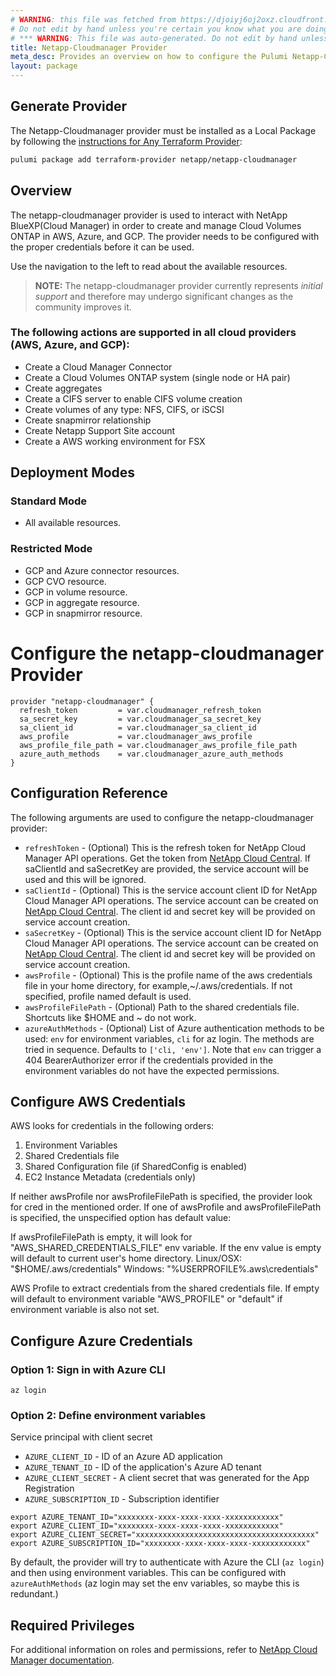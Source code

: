 ```yaml
---
# WARNING: this file was fetched from https://djoiyj6oj2oxz.cloudfront.net/docs/registry.opentofu.org/netapp/netapp-cloudmanager/25.3.0/index.md
# Do not edit by hand unless you're certain you know what you are doing!
# *** WARNING: This file was auto-generated. Do not edit by hand unless you're certain you know what you are doing! ***
title: Netapp-Cloudmanager Provider
meta_desc: Provides an overview on how to configure the Pulumi Netapp-Cloudmanager provider.
layout: package
---
```


## Generate Provider

The Netapp-Cloudmanager provider must be installed as a Local Package by following the [instructions for Any Terraform Provider](https://www.pulumi.com/registry/packages/terraform-provider/):

```bash
pulumi package add terraform-provider netapp/netapp-cloudmanager
```
## Overview

The netapp-cloudmanager provider is used to interact with NetApp BlueXP(Cloud Manager) in order to create and manage Cloud Volumes ONTAP in AWS, Azure, and GCP.
The provider needs to be configured with the proper credentials before it can be used.

Use the navigation to the left to read about the available resources.

> **NOTE:** The netapp-cloudmanager provider currently represents *initial support*
and therefore may undergo significant changes as the community improves it.
### The following actions are supported in all cloud providers (AWS, Azure, and GCP):
* Create a Cloud Manager Connector
* Create a Cloud Volumes ONTAP system (single node or HA pair)
* Create aggregates
* Create a CIFS server to enable CIFS volume creation
* Create volumes of any type: NFS, CIFS, or iSCSI
* Create snapmirror relationship
* Create Netapp Support Site account
* Create a AWS working environment for FSX
## Deployment Modes
### Standard Mode
* All available resources.
### Restricted Mode
* GCP and Azure connector resources.
* GCP CVO resource.
* GCP in volume resource.
* GCP in aggregate resource.
* GCP in snapmirror resource.
# Configure the netapp-cloudmanager Provider
```
provider "netapp-cloudmanager" {
  refresh_token         = var.cloudmanager_refresh_token
  sa_secret_key         = var.cloudmanager_sa_secret_key
  sa_client_id          = var.cloudmanager_sa_client_id
  aws_profile           = var.cloudmanager_aws_profile
  aws_profile_file_path = var.cloudmanager_aws_profile_file_path
  azure_auth_methods    = var.cloudmanager_azure_auth_methods
}
```
## Configuration Reference

The following arguments are used to configure the netapp-cloudmanager provider:

* `refreshToken` - (Optional) This is the refresh token for NetApp Cloud Manager API operations. Get the token from [NetApp Cloud Central](https://services.cloud.netapp.com/refresh-token). If saClientId and saSecretKey are provided, the service account will be used and this will be ignored.
* `saClientId` - (Optional) This is the service account client ID for NetApp Cloud Manager API operations. The service account can be created on [NetApp Cloud Central](https://services.cloud.netapp.com/). The client id and secret key will be provided on service account creation.
* `saSecretKey` - (Optional) This is the service account client ID for NetApp Cloud Manager API operations. The service account can be created on [NetApp Cloud Central](https://services.cloud.netapp.com/). The client id and secret key will be provided on service account creation.
* `awsProfile` - (Optional) This is the profile name of the aws credentials file in your home directory, for example,~/.aws/credentials. If not specified, profile named default is used.
* `awsProfileFilePath` - (Optional) Path to the shared credentials file. Shortcuts like $HOME and ~ do not work.
* `azureAuthMethods` - (Optional) List of Azure authentication methods to be used: `env` for environment variables, `cli` for az login.  The methods are tried in sequence.  Defaults to `['cli, 'env']`.   Note that `env` can trigger a 404 BearerAuthorizer error if the credentials provided in the environment variables do not have the expected permissions.
## Configure AWS Credentials
AWS looks for credentials in the following orders:

1. Environment Variables
2. Shared Credentials file
3. Shared Configuration file (if SharedConfig is enabled)
4. EC2 Instance Metadata (credentials only)

If neither awsProfile nor awsProfileFilePath is specified, the provider look for cred in the mentioned order.
If one of awsProfile and awsProfileFilePath is specified, the unspecified option has default value:

If awsProfileFilePath is empty, it will look for "AWS_SHARED_CREDENTIALS_FILE" env variable. If the
env value is empty will default to current user's home directory.
Linux/OSX: "$HOME/.aws/credentials"
Windows:   "%USERPROFILE%\.aws\credentials"

AWS Profile to extract credentials from the shared credentials file. If empty
will default to environment variable "AWS_PROFILE" or "default" if
environment variable is also not set.
## Configure Azure Credentials
### Option 1: Sign in with Azure CLI
`az login`
### Option 2: Define environment variables
Service principal with client secret
- `AZURE_CLIENT_ID` - ID of an Azure AD application
- `AZURE_TENANT_ID` - ID of the application's Azure AD tenant
- `AZURE_CLIENT_SECRET` - A client secret that was generated for the App Registration
- `AZURE_SUBSCRIPTION_ID` - Subscription identifier
```
export AZURE_TENANT_ID="xxxxxxxx-xxxx-xxxx-xxxx-xxxxxxxxxxxx"
export AZURE_CLIENT_ID="xxxxxxxx-xxxx-xxxx-xxxx-xxxxxxxxxxxx"
export AZURE_CLIENT_SECRET="xxxxxxxxxxxxxxxxxxxxxxxxxxxxxxxxxxxxxxxx"
export AZURE_SUBSCRIPTION_ID="xxxxxxxx-xxxx-xxxx-xxxx-xxxxxxxxxxxx"
```

By default, the provider will try to authenticate with Azure the CLI (`az login`) and then using environment variables.   This can be configured with `azureAuthMethods`
(az login may set the env variables, so maybe this is redundant.)
## Required Privileges

For additional information on roles and permissions, refer to [NetApp Cloud Manager documentation](https://docs.netapp.com/us-en/occm/).